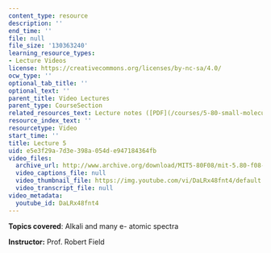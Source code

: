 ```yaml
---
content_type: resource
description: ''
end_time: ''
file: null
file_size: '130363240'
learning_resource_types:
- Lecture Videos
license: https://creativecommons.org/licenses/by-nc-sa/4.0/
ocw_type: ''
optional_tab_title: ''
optional_text: ''
parent_title: Video Lectures
parent_type: CourseSection
related_resources_text: Lecture notes ([PDF](/courses/5-80-small-molecule-spectroscopy-and-dynamics-fall-2008/resources/05_580ln_fa08))
resource_index_text: ''
resourcetype: Video
start_time: ''
title: Lecture 5
uid: e5e3f29a-7d3e-398a-054d-e947184364fb
video_files:
  archive_url: http://www.archive.org/download/MIT5-80F08/mit-5.80-f08-lec05_300k.mp4
  video_captions_file: null
  video_thumbnail_file: https://img.youtube.com/vi/DaLRx48fnt4/default.jpg
  video_transcript_file: null
video_metadata:
  youtube_id: DaLRx48fnt4
---
```


**Topics covered**: Alkali and many e- atomic spectra

**Instructor:** Prof. Robert Field

